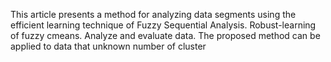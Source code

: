 This article presents a method for analyzing data segments using the efficient learning technique of Fuzzy Sequential Analysis. Robust-learning of fuzzy cmeans. Analyze and evaluate data. The proposed method can be applied to data that unknown number of cluster
